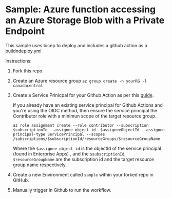 # Sample: Azure function accessing an Azure Storage Blob with a Private Endpoint

This sample uses bicep to deploy and includes a github action as a buildndeploy.yml

Instructions:
1. Fork this repo.
2. Create an Azure resource group
    `az group create -n yourRG -l canadacentral` 
3. Create a Service Prinicpal for your Github Action as per this [guide](https://learn.microsoft.com/en-us/azure/azure-resource-manager/bicep/deploy-github-actions?tabs=openid%2CCLI#generate-deployment-credentials).  

    If you already have an existing service principal for Github Actions and you're using the OIDC method, then ensure the service principal the Contributor role with a minimun scope of the target resource group.  
    ```
    az role assignment create --role contributor --subscription $subscriptionId --assignee-object-id  $assigneeObjectId --assignee-principal-type ServicePrincipal --scopes /subscriptions/$subscriptionId/resourceGroups/$resourceGroupName
    ```
    Where the `$assignee-object-id` is the objectId of the service principal (found in Enterprise Apps) , and the `$subscriptionId`, `$resourceGroupName` are the subscription id and the target resource group name respectively. 
4. Create a new Environment called `sample` within your forked repo in GitHub.  
5. Manually trigger in Github to run the workflow. 